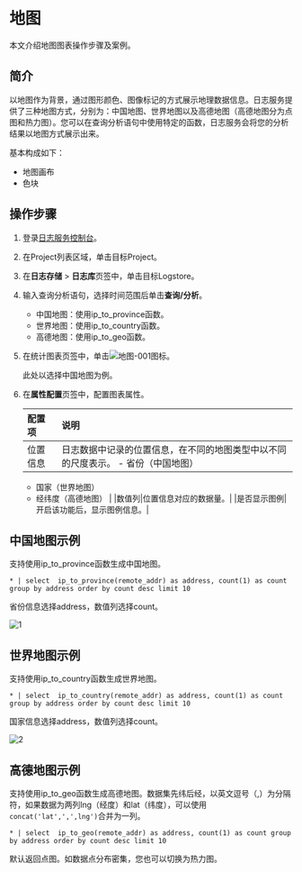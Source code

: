 # 地图

本文介绍地图图表操作步骤及案例。

## 简介

以地图作为背景，通过图形颜色、图像标记的方式展示地理数据信息。日志服务提供了三种地图方式，分别为：中国地图、世界地图以及高德地图（高德地图分为点图和热力图）。您可以在查询分析语句中使用特定的函数，日志服务会将您的分析结果以地图方式展示出来。

基本构成如下：

-   地图画布
-   色块

## 操作步骤

1.  登录[日志服务控制台](https://sls.console.aliyun.com)。

2.  在Project列表区域，单击目标Project。

3.  在**日志存储** \> **日志库**页签中，单击目标Logstore。

4.  输入查询分析语句，选择时间范围后单击**查询/分析**。

    -   中国地图：使用ip\_to\_province函数。
    -   世界地图：使用ip\_to\_country函数。
    -   高德地图：使用ip\_to\_geo函数。
5.  在统计图表页签中，单击![地图-001](https://static-aliyun-doc.oss-cn-hangzhou.aliyuncs.com/assets/img/zh-CN/0480906951/p93123.png)图标。

    此处以选择中国地图为例。

6.  在**属性配置**页签中，配置图表属性。

    |配置项|说明|
    |:--|:-|
    |位置信息|日志数据中记录的位置信息，在不同的地图类型中以不同的尺度表示。     -   省份（中国地图）
    -   国家（世界地图）
    -   经纬度（高德地图） |
    |数值列|位置信息对应的数据量。|
    |是否显示图例|开启该功能后，显示图例信息。|


## 中国地图示例

支持使用ip\_to\_province函数生成中国地图。

```
* | select  ip_to_province(remote_addr) as address, count(1) as count group by address order by count desc limit 10
```

省份信息选择address，数值列选择count。

![1](https://static-aliyun-doc.oss-cn-hangzhou.aliyuncs.com/assets/img/zh-CN/2451523061/p129975.png)

## 世界地图示例

支持使用ip\_to\_country函数生成世界地图。

```
* | select  ip_to_country(remote_addr) as address, count(1) as count group by address order by count desc limit 10
```

国家信息选择address，数值列选择count。

![2](https://static-aliyun-doc.oss-cn-hangzhou.aliyuncs.com/assets/img/zh-CN/2451523061/p129976.png)

## 高德地图示例

支持使用ip\_to\_geo函数生成高德地图。数据集先纬后经，以英文逗号（,）为分隔符，如果数据为两列lng（经度）和lat（纬度），可以使用`concat('lat',',',lng')`合并为一列。

```
* | select  ip_to_geo(remote_addr) as address, count(1) as count group by address order by count desc limit 10
```

默认返回点图。如数据点分布密集，您也可以切换为热力图。

